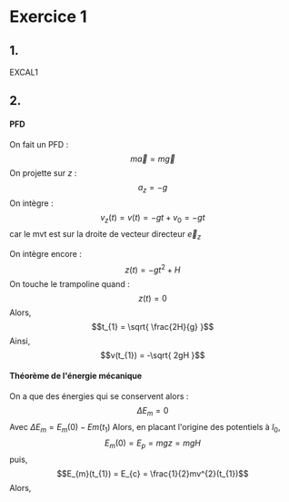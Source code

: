 # Exercice 1
## 1.
EXCAL1

## 2.
#### PFD
On fait un PFD : 
$$m\vec{a} = m\vec{g}$$
On projette sur $z$ : 
$$a_{z} = -g$$
On intègre : 
$$v_{z}(t) = v(t) = -gt + v_{0} = -gt$$
car le mvt est sur la droite de vecteur directeur $\vec{e}_{z}$

On intègre encore : 
$$z(t) = -gt^{2} + H$$
On touche le trampoline quand : 
$$z(t) = 0$$
Alors, 
$$t_{1} =  \sqrt{ \frac{2H}{g} }$$
Ainsi, 
$$v(t_{1}) = -\sqrt{ 2gH }$$

#### Théorème de l'énergie mécanique
On a que des énergies qui se conservent alors :
$$\Delta E_{m} = 0$$
Avec $\Delta E_{m} = E_{m}(0)-Em(t_{1})$
Alors, en placant l'origine des potentiels à $l_{0}$, 
$$E_{m}(0) = E_{p} = mgz = mgH$$
puis,
$$E_{m}(t_{1}) = E_{c} = \frac{1}{2}mv^{2}(t_{1})$$
Alors, 
$$$$